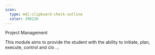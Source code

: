 ```yaml
---
icon:
  type: mdi:clipboard-check-outline
  color: 398126
---
```


Project Management

This module aims to provide the student with the ability to initiate, plan, execute, control and clo ... 
